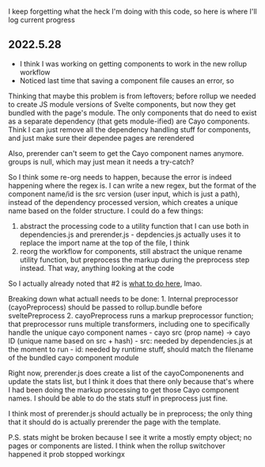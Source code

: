 I keep forgetting what the heck I'm doing with this code, so here is where I'll log current progress

## 2022.5.28

- I think I was working on getting components to work in the new rollup workflow
- Noticed last time that saving a component file causes an error, so

Thinking that maybe this problem is from leftovers; before rollup we needed to create JS module versions of Svelte components, but now they get bundled with the page's module. The only components that do need to exist as a separate dependency (that gets module-ified) are Cayo components. Think I can just remove all the dependency handling stuff for components, and just make sure their dependee pages are rerendered

Also, prerender can't seem to get the Cayo component names anymore. groups is null, which may just mean it needs a try-catch?

So I think some re-org needs to happen, because the error is indeed happening where the regex is. I can write a new regex, but the format of the component name/id is the src version (user input, which is just a path), instead of the dependency processed version, which creates a unique name based on the folder structure. I could do a few things:
  1. abstract the processing code to a utility function that I can use both in dependencies.js and prerender.js
    - depdencies.js actually uses it to replace the import name at the top of the file, I think
  2. reorg the workflow for components, still abstract the unique rename utility function, but preprocess the markup during the preprocess step instead. That way, anything looking at the code

  So I actually already noted that #2 is [what to do here](https://github.com/matthew-ia/cayo/issues/50#issuecomment-1086516314), lmao.

  Breaking down what actuall needs to be done:
    1. Internal preprocessor (cayoPreprocess) should be passed to rollup.bundle before sveltePreprocess
    2. cayoPreprocess runs a markup preprocessor function; that preprocessor runs multiple transformers, including one to specifically handle the unique cayo component names
      - cayo src (prop name) -> cayo ID (unique name based on src + hash)
        - src: needed by dependencies.js at the moment to run 
        - id: needed by runtime stuff, should match the filename of the bundled cayo component module

Right now, prerender.js does create a list of the cayoComponenents and update the stats list, but I think it does that there only because that's where I had been doing the markup processing to get those Cayo component names. I should be able to do the stats stuff in preprocess just fine. 

I think most of prerender.js should actually be in preprocess; the only thing that it should do is actually prerender the page with the template. 

P.S. stats might be broken because I see it write a mostly empty object; no pages or components are listed. I think when the rollup switchover happened it prob stopped workingx



